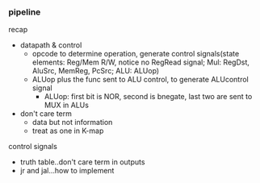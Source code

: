 ### pipeline

recap
- datapath & control
    - opcode to determine operation, generate control signals(state elements: Reg/Mem R/W, notice no RegRead signal; Mul: RegDst, AluSrc, MemReg, PcSrc; ALU: ALUop)
    - ALUop plus the func sent to ALU control, to generate ALUcontrol signal
        - ALUop: first bit is NOR, second is bnegate, last two are sent to MUX in ALUs
- don't care term
    - data but not information
    - treat as one in K-map

control signals
- truth table..don't care term in outputs
- jr and jal...how to implement
